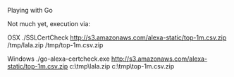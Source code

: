 Playing with Go

Not much yet, execution via:

OSX
./SSLCertCheck http://s3.amazonaws.com/alexa-static/top-1m.csv.zip /tmp/lala.zip /tmp/top-1m.csv.zip

Windows
./go-alexa-certcheck.exe http://s3.amazonaws.com/alexa-static/top-1m.csv.zip c:\tmp\lala.zip c:\tmp\top-1m.csv.zip